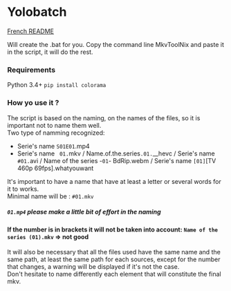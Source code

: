# Yolobatch

[French README](https://github.com/Hqndler/Yolobatch/blob/main/README.fr.md)

Will create the .bat for you. Copy the command line MkvToolNix and paste it in the script, it will do the rest.

### Requirements

Python 3.4+
`pip install colorama`

### How yo use it ?

The script is based on the naming, on the names of the files, so it is important not to name them well.<br>
Two type of namming recognized: 
- Serie's name `S01E01`.mp4
- Serie's name ` 01.`mkv / Name.of.the.series`.01.`__hevc / Serie's name `#01.`avi / Name of the series -` 01 `- BdRip.webm / Serie's name `[01]`[TV 460p 69fps].whatyouwant<br>

It's important to have a name that have at least a letter or several words for it to works.<br>
Minimal name will be : `#01.mkv`
##### `01.mp4` please make a little bit of effort in the naming
#### If the number is in brackets it will not be taken into account: `Name of the series (01).mkv` => not good
It will also be necessary that all the files used have the same name and the same path, at least the same path for each sources, except for the number that changes, a warning will be displayed if it's not the case.<br>
Don't hesitate to name differently each element that will constitute the final mkv.
